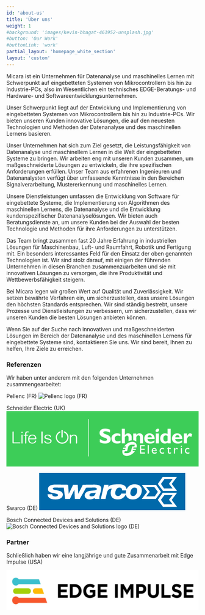 ```yaml
---
id: 'about-us'
title: 'Über uns'
weight: 1
#background: 'images/kevin-bhagat-461952-unsplash.jpg'
#button: 'Our Work'
#buttonLink: 'work'
partial_layout: 'homepage_white_section'
layout: 'custom'
---
```


Micara ist ein Unternehmen für Datenanalyse und maschinelles Lernen mit Schwerpunkt auf eingebetteten Systemen von Mikrocontrollern bis hin zu Industrie-PCs, also im Wesentlichen ein technisches EDGE-Beratungs- und Hardware- und Softwareentwicklungsunternehmen. 

 

Unser Schwerpunkt liegt auf der Entwicklung und Implementierung von eingebetteten Systemen von Mikrocontrollern bis hin zu Industrie-PCs. Wir bieten unseren Kunden innovative Lösungen, die auf den neuesten Technologien und Methoden der Datenanalyse und des maschinellen Lernens basieren. 

 

Unser Unternehmen hat sich zum Ziel gesetzt, die Leistungsfähigkeit von Datenanalyse und maschinellem Lernen in die Welt der eingebetteten Systeme zu bringen. Wir arbeiten eng mit unseren Kunden zusammen, um maßgeschneiderte Lösungen zu entwickeln, die ihre spezifischen Anforderungen erfüllen. Unser Team aus erfahrenen Ingenieuren und Datenanalysten verfügt über umfassende Kenntnisse in den Bereichen Signalverarbeitung, Mustererkennung und maschinelles Lernen. 

 

Unsere Dienstleistungen umfassen die Entwicklung von Software für eingebettete Systeme, die Implementierung von Algorithmen des maschinellen Lernens, die Datenanalyse und die Entwicklung kundenspezifischer Datenanalyselösungen. Wir bieten auch Beratungsdienste an, um unsere Kunden bei der Auswahl der besten Technologie und Methoden für ihre Anforderungen zu unterstützen. 

 

Das Team bringt zusammen fast 20 Jahre Erfahrung in industriellen Lösungen für Maschinenbau, Luft- und Raumfahrt, Robotik und Fertigung mit. Ein besonders interessantes Feld für den Einsatz der oben genannten Technologien ist. Wir sind stolz darauf, mit einigen der führenden Unternehmen in diesen Branchen zusammenzuarbeiten und sie mit innovativen Lösungen zu versorgen, die ihre Produktivität und Wettbewerbsfähigkeit steigern. 

 

Bei Micara legen wir großen Wert auf Qualität und Zuverlässigkeit. Wir setzen bewährte Verfahren ein, um sicherzustellen, dass unsere Lösungen den höchsten Standards entsprechen. Wir sind ständig bestrebt, unsere Prozesse und Dienstleistungen zu verbessern, um sicherzustellen, dass wir unseren Kunden die besten Lösungen anbieten können. 

 

Wenn Sie auf der Suche nach innovativen und maßgeschneiderten Lösungen im Bereich der Datenanalyse und des maschinellen Lernens für eingebettete Systeme sind, kontaktieren Sie uns. Wir sind bereit, Ihnen zu helfen, Ihre Ziele zu erreichen. 

### Referenzen 

 

Wir haben unter anderem mit den folgenden Unternehmen zusammengearbeitet: 

Pellenc (FR) 
![Pellenc logo (FR)](images/pellenc.png)
  

Schneider Electric (UK) 
![Schneider Electric logo (UK)](images/schneider.png)


Swarco (DE)
![Swarco logo (DE)](images/swarco.png)
 

Bosch Connected Devices and Solutions (DE)
![Bosch Connected Devices and Solutions logo (DE)](images/bcds.png)


### Partner 

 

Schließlich haben wir eine langjährige und gute Zusammenarbeit mit Edge Impulse (USA)  

![Edge Impulse logo (USA)](images/ei.png)
